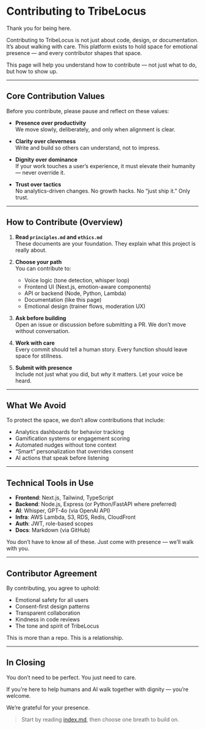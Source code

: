 # Contributing to TribeLocus

Thank you for being here.

Contributing to TribeLocus is not just about code, design, or documentation. It’s about walking with care. This platform exists to hold space for emotional presence — and every contributor shapes that space.

This page will help you understand how to contribute — not just what to do, but how to show up.

---

## Core Contribution Values

Before you contribute, please pause and reflect on these values:

- **Presence over productivity**  
  We move slowly, deliberately, and only when alignment is clear.

- **Clarity over cleverness**  
  Write and build so others can understand, not to impress.

- **Dignity over dominance**  
  If your work touches a user’s experience, it must elevate their humanity — never override it.

- **Trust over tactics**  
  No analytics-driven changes. No growth hacks. No “just ship it.” Only trust.

---

## How to Contribute (Overview)

1. **Read `principles.md` and `ethics.md`**  
   These documents are your foundation. They explain what this project is really about.

2. **Choose your path**  
   You can contribute to:
   - Voice logic (tone detection, whisper loop)
   - Frontend UI (Next.js, emotion-aware components)
   - API or backend (Node, Python, Lambda)
   - Documentation (like this page)
   - Emotional design (trainer flows, moderation UX)

3. **Ask before building**  
   Open an issue or discussion before submitting a PR. We don’t move without conversation.

4. **Work with care**  
   Every commit should tell a human story. Every function should leave space for stillness.

5. **Submit with presence**  
   Include not just what you did, but *why* it matters. Let your voice be heard.

---

## What We Avoid

To protect the space, we don’t allow contributions that include:

- Analytics dashboards for behavior tracking
- Gamification systems or engagement scoring
- Automated nudges without tone context
- “Smart” personalization that overrides consent
- AI actions that speak before listening

---

## Technical Tools in Use

- **Frontend**: Next.js, Tailwind, TypeScript  
- **Backend**: Node.js, Express (or Python/FastAPI where preferred)  
- **AI**: Whisper, GPT-4o (via OpenAI API)  
- **Infra**: AWS Lambda, S3, RDS, Redis, CloudFront  
- **Auth**: JWT, role-based scopes  
- **Docs**: Markdown (via GitHub)

You don’t have to know all of these. Just come with presence — we’ll walk with you.

---

## Contributor Agreement

By contributing, you agree to uphold:

- Emotional safety for all users
- Consent-first design patterns
- Transparent collaboration
- Kindness in code reviews
- The tone and spirit of TribeLocus

This is more than a repo. This is a relationship.

---

## In Closing

You don’t need to be perfect. You just need to care.

If you're here to help humans and AI walk together with dignity — you’re welcome.

We’re grateful for your presence.

> Start by reading [index.md](./index.md), then choose one breath to build on.
